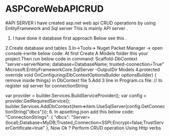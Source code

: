 # ASPCoreWebAPICRUD
#API SERVER
I have created asp.net web api CRUD operations by using EntityFramework and Sql server
This is mainly API server .
1. I have done it database first approach
Below see this .

2.Create database and tables
3.In->Tools-> Nuget Packet Manager -> open console->write below code: At first Create A Models folder this your project.Then run below code in command:
Scaffold-DbContext "server=serverName; database=DatabaseName; trusted-coonection=True" Microsoft.EntityFrameworkCore.SqlServer -OutputDir Models
4.protected override void OnConfiguring(DbContextOptionsBuilder optionsBuilder) { remove inside things} in DbContext file
5.Add 3 line in Program.cs file:
// to register sql server for connectionString 

var provider = builder.Services.BuildServiceProvider();
var config = provider.GetRequiredService<IConfiguration>();
builder.Services.AddDbContext<MyDbContext>(item=>item.UseSqlServer(config.GetConnectionString("dbcs")));
6. In apsetting.json add this below code:
  "ConnectionStrings": {
    "dbcs": "Server=(local);Database=MyDB;Trusted_Connection=SSPI;Encrypt=false;TrustServerCertificate=true"
  },
  Now Ok ?  Perform CRUD operation Using Http verbs

